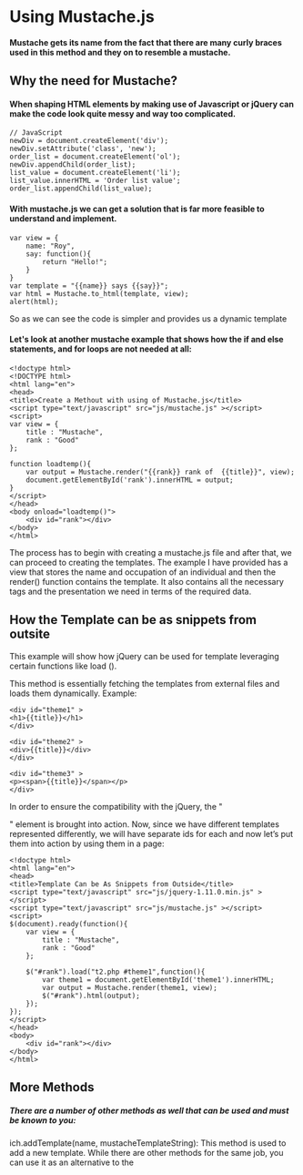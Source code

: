 # Using Mustache.js

#### Mustache gets its name from the fact that there are many curly braces used in this method and they on to resemble a mustache.

## Why the need for Mustache?

#### When shaping HTML elements by making use of Javascript or jQuery can make the code look quite messy and way too complicated.
```
// JavaScript
newDiv = document.createElement('div');
newDiv.setAttribute('class', 'new');
order_list = document.createElement('ol');
newDiv.appendChild(order_list);
list_value = document.createElement('li');
list_value.innerHTML = 'Order list value';
order_list.appendChild(list_value);
```

#### With mustache.js we can get a solution that is far more feasible to understand and implement.
```
var view = {
    name: "Roy",
    say: function(){
        return "Hello!";
    }
}
var template = "{{name}} says {{say}}";
var html = Mustache.to_html(template, view);
alert(html);
```

So as we can see the code is simpler and provides us a dynamic template


#### Let's look at another mustache example that shows how the if and else statements, and for loops are not needed at all:

```
<!doctype html>
<!DOCTYPE html>
<html lang="en">
<head>
<title>Create a Methout with using of Mustache.js</title>
<script type="text/javascript" src="js/mustache.js" ></script>
<script>
var view = {
    title : "Mustache",
    rank : "Good"
};

function loadtemp(){
    var output = Mustache.render("{{rank}} rank of  {{title}}", view);
    document.getElementById('rank').innerHTML = output;
}
</script>
</head>
<body onload="loadtemp()">
    <div id="rank"></div>
</body>
</html>
```
The process has to begin with creating a mustache.js file and after that, we can proceed to creating the templates. The example I have provided has a view that stores the name and occupation of an individual and then the render() function contains the template. It also contains all the necessary tags and the presentation we need in terms of the required data.


## How the Template can be as snippets from outsite

This example will show how jQuery can be used for template leveraging certain functions like load ().

This method is essentially fetching the templates from external files and loads them dynamically. Example:

```
<div id="theme1" >
<h1>{{title}}</h1>
</div>

<div id="theme2" >
<div>{{title}}</div>
</div>

<div id="theme3" >
<p><span>{{title}}</span></p>
</div>
```

In order to ensure the compatibility with the jQuery, the "<div>" element is brought into action. Now, since we have different templates represented differently, we will have separate ids for each and now let’s put them into action by using them in a page:

```
<!doctype html>
<html lang="en">
<head>
<title>Template Can be As Snippets from Outside</title>
<script type="text/javascript" src="js/jquery-1.11.0.min.js" ></script>
<script type="text/javascript" src="js/mustache.js" ></script>
<script>
$(document).ready(function(){
    var view = {
        title : "Mustache",
        rank : "Good"
    };

    $("#rank").load("t2.php #theme1",function(){
        var theme1 = document.getElementById('theme1').innerHTML;
        var output = Mustache.render(theme1, view);
        $("#rank").html(output);
    });
});
</script>
</head>
<body>
    <div id="rank"></div>
</body>
</html>
```


## More Methods

##### There are a number of other methods as well that can be used and must be known to you:

ich.addTemplate(name, mustacheTemplateString): This method is used to add a new template. While there are other methods for the same job, you can use it as an alternative to the <script type=”text/html”> way of execution. You also have the provision to lazy load.

ich.clearAll(): As the name suggests, it frees some memory by clearing the templates and also reduces the cache to a fairly large extent.

ich.grabTemplates(): This method proves to be resourceful while finding the <script type=”text/html”> tags from which it creates the templates. It then goes on to removing those elements from the dom.

ich.refresh(): This one performs a total refresh, in the sense that it clears everything before fetching new templates. And this method proves to be handy when you have AJAX enabled pages containing more templates. This example only fetches the theme1 and loads it. Our jQuery basically does the job of inserting the returning document into the HTML element. This is basically how you can make the external method go about its job.
